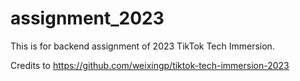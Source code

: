 # assignment_2023


This is for backend assignment of 2023 TikTok Tech Immersion.

Credits to https://github.com/weixingp/tiktok-tech-immersion-2023
